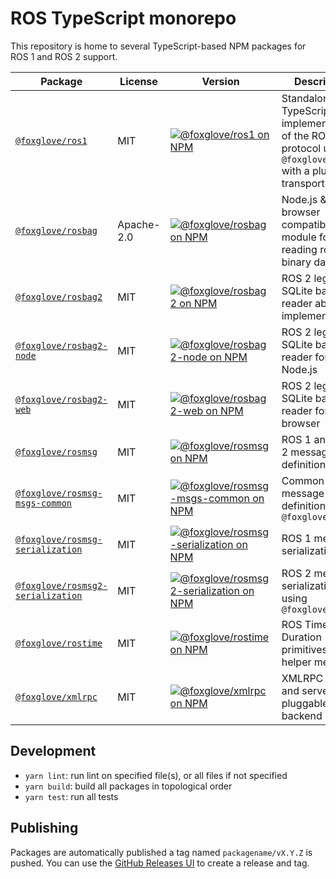 # ROS TypeScript monorepo

This repository is home to several TypeScript-based NPM packages for ROS 1 and ROS 2 support.

| Package                                                               | License    | Version                                                                                                                                                                  | Description                                                                                                          |
| --------------------------------------------------------------------- | ---------- | ------------------------------------------------------------------------------------------------------------------------------------------------------------------------ | -------------------------------------------------------------------------------------------------------------------- |
| [`@foxglove/ros1`](./packages/ros1)                                   | MIT        | [![@foxglove/ros1 on NPM](https://img.shields.io/npm/v/@foxglove/ros1)](https://www.npmjs.com/package/@foxglove/ros1)                                                    | Standalone TypeScript implementation of the ROS 1 protocol using `@foxglove/xmlrpc` with a pluggable transport layer |
| [`@foxglove/rosbag`](./packages/rosbag)                               | Apache-2.0 | [![@foxglove/rosbag on NPM](https://img.shields.io/npm/v/@foxglove/rosbag)](https://www.npmjs.com/package/@foxglove/rosbag)                                              | Node.js & browser compatible module for reading rosbag binary data files                                             |
| [`@foxglove/rosbag2`](./packages/rosbag2)                             | MIT        | [![@foxglove/rosbag2 on NPM](https://img.shields.io/npm/v/@foxglove/rosbag2)](https://www.npmjs.com/package/@foxglove/rosbag2)                                           | ROS 2 legacy SQLite bag reader abstract implementation                                                               |
| [`@foxglove/rosbag2-node`](./packages/rosbag2-node)                   | MIT        | [![@foxglove/rosbag2-node on NPM](https://img.shields.io/npm/v/@foxglove/rosbag2-node)](https://www.npmjs.com/package/@foxglove/rosbag2-node)                            | ROS 2 legacy SQLite bag reader for Node.js                                                                           |
| [`@foxglove/rosbag2-web`](./packages/rosbag2-web)                     | MIT        | [![@foxglove/rosbag2-web on NPM](https://img.shields.io/npm/v/@foxglove/rosbag2-web)](https://www.npmjs.com/package/@foxglove/rosbag2-web)                               | ROS 2 legacy SQLite bag reader for the browser                                                                       |
| [`@foxglove/rosmsg`](./packages/rosmsg)                               | MIT        | [![@foxglove/rosmsg on NPM](https://img.shields.io/npm/v/@foxglove/rosmsg)](https://www.npmjs.com/package/@foxglove/rosmsg)                                              | ROS 1 and ROS 2 message definition parser                                                                            |
| [`@foxglove/rosmsg-msgs-common`](./packages/rosmsg-msgs-common)       | MIT        | [![@foxglove/rosmsg-msgs-common on NPM](https://img.shields.io/npm/v/@foxglove/rosmsg-msgs-common)](https://www.npmjs.com/package/@foxglove/rosmsg-msgs-common)          | Common ROS message definitions using `@foxglove/rosmsg`                                                              |
| [`@foxglove/rosmsg-serialization`](./packages/rosmsg-serialization)   | MIT        | [![@foxglove/rosmsg-serialization on NPM](https://img.shields.io/npm/v/@foxglove/rosmsg-serialization)](https://www.npmjs.com/package/@foxglove/rosmsg-serialization)    | ROS 1 message serialization                                                                                          |
| [`@foxglove/rosmsg2-serialization`](./packages/rosmsg2-serialization) | MIT        | [![@foxglove/rosmsg2-serialization on NPM](https://img.shields.io/npm/v/@foxglove/rosmsg2-serialization)](https://www.npmjs.com/package/@foxglove/rosmsg2-serialization) | ROS 2 message serialization using `@foxglove/cdr`                                                                    |
| [`@foxglove/rostime`](./packages/rostime)                             | MIT        | [![@foxglove/rostime on NPM](https://img.shields.io/npm/v/@foxglove/rostime)](https://www.npmjs.com/package/@foxglove/rostime)                                           | ROS Time and Duration primitives and helper methods                                                                  |
| [`@foxglove/xmlrpc`](./packages/xmlrpc)                               | MIT        | [![@foxglove/xmlrpc on NPM](https://img.shields.io/npm/v/@foxglove/xmlrpc)](https://www.npmjs.com/package/@foxglove/xmlrpc)                                              | XMLRPC client and server with pluggable server backend                                                               |

## Development

- `yarn lint`: run lint on specified file(s), or all files if not specified
- `yarn build`: build all packages in topological order
- `yarn test`: run all tests

## Publishing

Packages are automatically published a tag named `packagename/vX.Y.Z` is pushed. You can use the [GitHub Releases UI](https://docs.github.com/en/repositories/releasing-projects-on-github/managing-releases-in-a-repository#creating-a-release) to create a release and tag.
